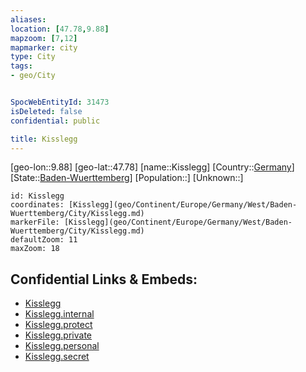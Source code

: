 ```yaml
---
aliases: 
location: [47.78,9.88]
mapzoom: [7,12] 
mapmarker: city 
type: City
tags:
- geo/City


SpocWebEntityId: 31473
isDeleted: false
confidential: public

title: Kisslegg
---
```

[geo-lon::9.88]
[geo-lat::47.78]
[name::Kisslegg]
[Country::[Germany](geo/Continent/Europe/Germany.md)]
[State::[Baden-Wuerttemberg](geo/Continent/Europe/Germany/West/Baden-Wuerttemberg.md)]
[Population::]
[Unknown::]


```leaflet
id: Kisslegg
coordinates: [Kisslegg](geo/Continent/Europe/Germany/West/Baden-Wuerttemberg/City/Kisslegg.md)
markerFile: [Kisslegg](geo/Continent/Europe/Germany/West/Baden-Wuerttemberg/City/Kisslegg.md)
defaultZoom: 11 
maxZoom: 18
```


## Confidential Links & Embeds: 
- [Kisslegg](../../../../../../../../_public/geo/Continent/Europe/Germany/West/Baden-Wuerttemberg/City/Kisslegg.md) 
- [Kisslegg.internal](../../../../../../../../_internal/geo/Continent/Europe/Germany/West/Baden-Wuerttemberg/City/Kisslegg.internal.md) 
- [Kisslegg.protect](../../../../../../../../_protect/geo/Continent/Europe/Germany/West/Baden-Wuerttemberg/City/Kisslegg.protect.md) 
- [Kisslegg.private](../../../../../../../../_private/geo/Continent/Europe/Germany/West/Baden-Wuerttemberg/City/Kisslegg.private.md) 
- [Kisslegg.personal](../../../../../../../../_personal/geo/Continent/Europe/Germany/West/Baden-Wuerttemberg/City/Kisslegg.personal.md) 
- [Kisslegg.secret](../../../../../../../../_secret/geo/Continent/Europe/Germany/West/Baden-Wuerttemberg/City/Kisslegg.secret.md) 
